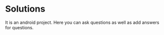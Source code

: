 # Solutions
It is an android project. Here you can ask questions as well as add answers for questions. 

